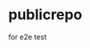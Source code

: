 # publicrepo
for e2e test














































































































































































































































































































































































































































































































































































































































































































































































































































































































































































































































































































































































































































































































































































































































































































































































































































































































































































































































































































































































































































































































































































































































































































































































































































































































































































































































































































































































































































































































































































































































































































































































































































































































































































































































































































































































































